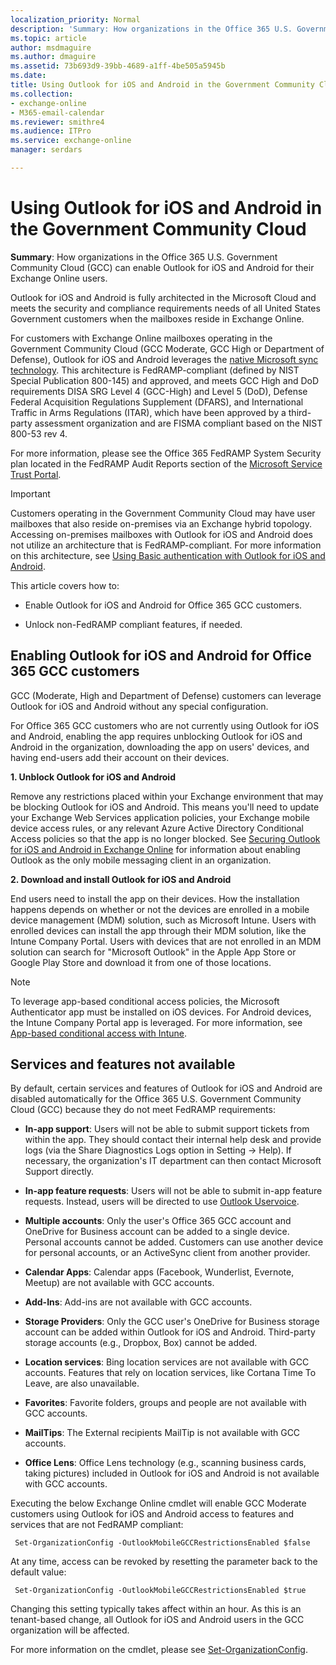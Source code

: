```yaml
---
localization_priority: Normal
description: 'Summary: How organizations in the Office 365 U.S. Government Community Cloud (GCC) can enable Outlook for iOS and Android for their users.'
ms.topic: article
author: msdmaguire
ms.author: dmaguire
ms.assetid: 73b693d9-39bb-4689-a1ff-4be505a5945b
ms.date: 
title: Using Outlook for iOS and Android in the Government Community Cloud
ms.collection: 
- exchange-online
- M365-email-calendar
ms.reviewer: smithre4
ms.audience: ITPro
ms.service: exchange-online
manager: serdars

---
```


# Using Outlook for iOS and Android in the Government Community Cloud

 **Summary**: How organizations in the Office 365 U.S. Government Community Cloud (GCC) can enable Outlook for iOS and Android for their Exchange Online users.

Outlook for iOS and Android is fully architected in the Microsoft Cloud and meets the security and compliance requirements needs of all United States Government customers when the mailboxes reside in Exchange Online. 

For customers with Exchange Online mailboxes operating in the Government Community Cloud (GCC Moderate, GCC High or Department of Defense), Outlook for iOS and Android leverages the [native Microsoft sync technology](https://docs.microsoft.com/exchange/clients-and-mobile-in-exchange-online/outlook-for-ios-and-android/outlook-for-ios-and-android). This architecture is FedRAMP-compliant (defined by NIST Special Publication 800-145) and approved, and meets GCC High and DoD requirements DISA SRG Level 4 (GCC-High) and Level 5 (DoD), Defense Federal Acquisition Regulations Supplement (DFARS), and International Traffic in Arms Regulations (ITAR), which have been approved by a third-party assessment organization and are FISMA compliant based on the NIST 800-53 rev 4.

For more information, please see the Office 365 FedRAMP System Security plan located in the FedRAMP Audit Reports section of the [Microsoft Service Trust Portal](https://servicetrust.microsoft.com/).

> [!IMPORTANT]
> Customers operating in the Government Community Cloud may have user mailboxes that also reside on-premises via an Exchange hybrid topology. Accessing on-premises mailboxes with Outlook for iOS and Android does not utilize an architecture that is FedRAMP-compliant. For more information on this architecture, see [Using Basic authentication with Outlook for iOS and Android](https://docs.microsoft.com/Exchange/clients/outlook-for-ios-and-android/use-basic-auth).

This article covers how to:

- Enable Outlook for iOS and Android for Office 365 GCC customers.

- Unlock non-FedRAMP compliant features, if needed.

## Enabling Outlook for iOS and Android for Office 365 GCC customers

GCC (Moderate, High and Department of Defense) customers can leverage Outlook for iOS and Android without any special configuration.

For Office 365 GCC customers who are not currently using Outlook for iOS and Android, enabling the app requires unblocking Outlook for iOS and Android in the organization, downloading the app on users' devices, and having end-users add their account on their devices.

 **1. Unblock Outlook for iOS and Android**

Remove any restrictions placed within your Exchange environment that may be blocking Outlook for iOS and Android. This means you'll need to update your Exchange Web Services application policies, your Exchange mobile device access rules, or any relevant Azure Active Directory Conditional Access policies so that the app is no longer blocked. See [Securing Outlook for iOS and Android in Exchange Online](secure-outlook-for-ios-and-android.md) for information about enabling Outlook as the only mobile messaging client in an organization.

 **2. Download and install Outlook for iOS and Android**

End users need to install the app on their devices. How the installation happens depends on whether or not the devices are enrolled in a mobile device management (MDM) solution, such as Microsoft Intune. Users with enrolled devices can install the app through their MDM solution, like the Intune Company Portal. Users with devices that are not enrolled in an MDM solution can search for "Microsoft Outlook" in the Apple App Store or Google Play Store and download it from one of those locations.

> [!NOTE]
> To leverage app-based conditional access policies, the Microsoft Authenticator app must be installed on iOS devices. For Android devices, the Intune Company Portal app is leveraged. For more information, see [App-based conditional access with Intune](https://docs.microsoft.com/intune/app-based-conditional-access-intune).

## Services and features not available

By default, certain services and features of Outlook for iOS and Android are disabled automatically for the Office 365 U.S. Government Community Cloud (GCC) because they do not meet FedRAMP requirements:

- **In-app support**: Users will not be able to submit support tickets from within the app. They should contact their internal help desk and provide logs (via the Share Diagnostics Logs option in Setting -> Help). If necessary, the organization's IT department can then contact Microsoft Support directly.

- **In-app feature requests**: Users will not be able to submit in-app feature requests. Instead, users will be directed to use [Outlook Uservoice](http://outlook.uservoice.com).

- **Multiple accounts**: Only the user's Office 365 GCC account and OneDrive for Business account can be added to a single device. Personal accounts cannot be added. Customers can use another device for personal accounts, or an ActiveSync client from another provider.

- **Calendar Apps**: Calendar apps (Facebook, Wunderlist, Evernote, Meetup) are not available with GCC accounts.

- **Add-Ins**: Add-ins are not available with GCC accounts.

- **Storage Providers**: Only the GCC user's OneDrive for Business storage account can be added within Outlook for iOS and Android. Third-party storage accounts (e.g., Dropbox, Box) cannot be added.

- **Location services**: Bing location services are not available with GCC accounts. Features that rely on location services, like Cortana Time To Leave, are also unavailable.

- **Favorites**: Favorite folders, groups and people are not available with GCC accounts.

- **MailTips**: The External recipients MailTip is not available with GCC accounts.

- **Office Lens**: Office Lens technology (e.g., scanning business cards, taking pictures) included in Outlook for iOS and Android is not available with GCC accounts.

Executing the below Exchange Online cmdlet will enable GCC Moderate customers using Outlook for iOS and Android access to features and services that are not FedRAMP compliant:

 ```
  Set-OrganizationConfig -OutlookMobileGCCRestrictionsEnabled $false
 ```

At any time, access can be revoked by resetting the parameter back to the default value:

 ```
  Set-OrganizationConfig -OutlookMobileGCCRestrictionsEnabled $true
 ```

Changing this setting typically takes affect within an hour. As this is an tenant-based change, all Outlook for iOS and Android users in the GCC organization will be affected. 

For more information on the cmdlet, please see [Set-OrganizationConfig](https://docs.microsoft.com/powershell/module/exchange/organization/set-organizationconfig?view=exchange-ps). 
